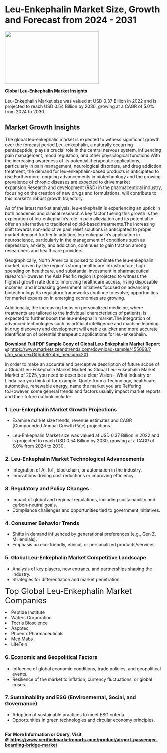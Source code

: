 <H1>Leu-Enkephalin Market Size, Growth and Forecast from 2024 - 2031</H1><img class="aligncenter size-medium wp-image-584254" src="https://thirdeyenews.in/wp-content/uploads/2024/09/Global-Market-Research-300x168.jpeg" alt="" width="300" height="168" /><p><strong>Global&nbsp;<a href="https://www.marketsizeandtrends.com/download-sample/455098/?utm_source=Github8j?utm_medium=201">Leu-Enkephalin Market</a> Insights</strong></p><p>Leu-Enkephalin Market size was valued at USD 0.37 Billion in 2022 and is projected to reach USD 0.54 Billion by 2030, growing at a CAGR of 5.0% from 2024 to 2030.</p><p><h2>Market Growth Insights</h2> <p>The global leu-enkephalin market is expected to witness significant growth over the forecast period.Leu-enkephalin, a naturally occurring pentapeptide, plays a crucial role in the central nervous system, influencing pain management, mood regulation, and other physiological functions.With the increasing awareness of its potential therapeutic applications, particularly in pain management, neurological disorders, and drug addiction treatment, the demand for leu-enkephalin-based products is anticipated to rise.Furthermore, ongoing advancements in biotechnology and the growing prevalence of chronic diseases are expected to drive market expansion.Research and development (R&D) in the pharmaceutical industry, focusing on the creation of new drugs and formulations, will contribute to this market's robust growth trajectory.</p> <p>As of the latest market analysis, leu-enkephalin is experiencing an uptick in both academic and clinical research.A key factor fueling this growth is the exploration of leu-enkephalin’s role in pain alleviation and its potential to offer an alternative to traditional opioid-based treatments.The increasing shift towards non-addictive pain relief solutions is anticipated to propel market demand further.In addition, leu-enkephalin’s application in neuroscience, particularly in the management of conditions such as depression, anxiety, and addiction, continues to gain traction among researchers and healthcare providers.</p> <p>Geographically, North America is poised to dominate the leu-enkephalin market, driven by the region's strong healthcare infrastructure, high spending on healthcare, and substantial investment in pharmaceutical research.However, the Asia Pacific region is projected to witness the highest growth rate due to improving healthcare access, rising disposable incomes, and increasing government initiatives focused on advancing biotechnology.As regulatory frameworks continue to evolve, opportunities for market expansion in emerging economies are growing.</p> <p>Additionally, the increasing focus on personalized medicine, where treatments are tailored to the individual characteristics of patients, is expected to further boost the leu-enkephalin market.The integration of advanced technologies such as artificial intelligence and machine learning in drug discovery and development will enable quicker and more accurate identification of potential therapeutic applications for leu-enkephalin.</p> <p><span class=""><strong>Download Full PDF Sample Copy of Global Leu-Enkephalin Market Report</strong> @ <a href="https://www.marketsizeandtrends.com/download-sample/455098/?utm_source=Github8j?utm_medium=201" target="_blank">https://www.marketsizeandtrends.com/download-sample/455098/?utm_source=Github8j?utm_medium=201</a></span></p><p>In order to make an accurate and perceptive description of future scope of a Global&nbsp;Leu-Enkephalin Market Market as Global&nbsp;Leu-Enkephalin Market Market of 2025, you need to describe a clear Vision &ndash; What Industry or Linda can you think of for example: Quote from a Technology, healthcare, automotive, renewable energy, name the market you are Reffering to.However, some general trends and factors usually impact market reports and their future outlook include:</p><h3>1.&nbsp;<strong>Leu-Enkephalin Market Growth Projections</strong></h3><ul><li>Examine market size trends, revenue estimates and CAGR (Compounded Annual Growth Rate) projections.</li><li><p>Leu-Enkephalin Market size was valued at USD 0.37 Billion in 2022 and is projected to reach USD 0.54 Billion by 2030, growing at a CAGR of 5.0% from 2024 to 2030.</p></li></ul><h3>2.&nbsp;<strong>Leu-Enkephalin Market Technological Advancements</strong></h3><ul><li>Integration of AI, IoT, blockchain, or automation in the industry.</li><li>Innovations driving cost reductions or improving efficiency.</li></ul><h3>3.&nbsp;<strong>Regulatory and Policy Changes</strong></h3><ul><li>Impact of global and regional regulations, including sustainability and carbon-neutral goals.</li><li>Compliance challenges and opportunities tied to government initiatives.</li></ul><h3>4.&nbsp;<strong>Consumer Behavior Trends</strong></h3><ul><li>Shifts in demand influenced by generational preferences (e.g., Gen Z, Millennials).</li><li>Emphasis on eco-friendly, ethical, or personalized products/services.</li></ul><h3>5.&nbsp;<strong>Global Leu-Enkephalin Market Competitive Landscape</strong></h3><ul><li>Analysis of key players, new entrants, and partnerships shaping the industry.</li><li>Strategies for differentiation and market penetration.</li></ul><p data-pm-slice="1 1 []"><span style="color: inherit; font-family: inherit; font-size: 25px;">Top Global Leu-Enkephalin Market Companies</span></p><div class="" data-test-id=""><p><li>Peptide Institute</li><li> Waters Corporation</li><li> Tocris Bioscience</li><li> Aapptec</li><li> Phoenix Pharmaceuticals</li><li> MediMabs</li><li> LifeTein</li></p></div><h3>6.&nbsp;<strong>Economic and Geopolitical Factors</strong></h3><ul><li>Influence of global economic conditions, trade policies, and geopolitical events.</li><li>Resilience of the market to inflation, currency fluctuations, or global crises.</li></ul><h3>7.&nbsp;<strong>Sustainability and ESG (Environmental, Social, and Governance)</strong></h3><ul><li>Adoption of sustainable practices to meet ESG criteria.</li><li>Opportunities in green technologies and circular economy principles.</li></ul><h2><strong style="font-size: 14px;">For More Information or Query, Visit @&nbsp;</strong><a style="background-color: #ffffff; font-size: 14px;" href="https://www.marketsizeandtrends.com/report/leu-enkephalin-market/" target="_blank">https://www.verifiedmarketreports.com/product/airport-passenger-boarding-bridge-market</a></h2>